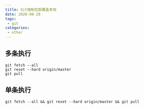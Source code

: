 ```yaml
---
title: Git强制拉取覆盖本地
date: 2020-08-20
tags:
 - git
categories:
 - other
---
```


## 多条执行

```shell
git fetch --all  
git reset --hard origin/master 
git pull
```

## 单条执行

```shell
git fetch --all && git reset --hard origin/master && git pull
```